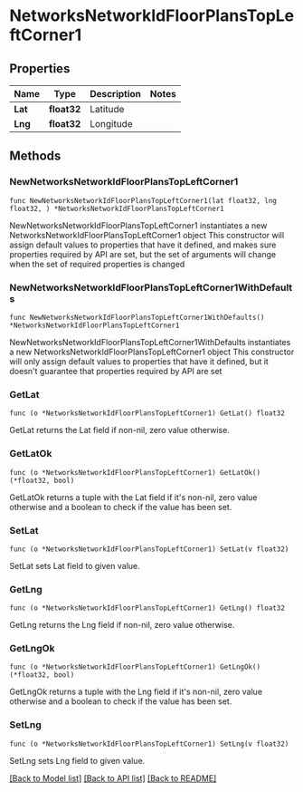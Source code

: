 # NetworksNetworkIdFloorPlansTopLeftCorner1

## Properties

Name | Type | Description | Notes
------------ | ------------- | ------------- | -------------
**Lat** | **float32** | Latitude | 
**Lng** | **float32** | Longitude | 

## Methods

### NewNetworksNetworkIdFloorPlansTopLeftCorner1

`func NewNetworksNetworkIdFloorPlansTopLeftCorner1(lat float32, lng float32, ) *NetworksNetworkIdFloorPlansTopLeftCorner1`

NewNetworksNetworkIdFloorPlansTopLeftCorner1 instantiates a new NetworksNetworkIdFloorPlansTopLeftCorner1 object
This constructor will assign default values to properties that have it defined,
and makes sure properties required by API are set, but the set of arguments
will change when the set of required properties is changed

### NewNetworksNetworkIdFloorPlansTopLeftCorner1WithDefaults

`func NewNetworksNetworkIdFloorPlansTopLeftCorner1WithDefaults() *NetworksNetworkIdFloorPlansTopLeftCorner1`

NewNetworksNetworkIdFloorPlansTopLeftCorner1WithDefaults instantiates a new NetworksNetworkIdFloorPlansTopLeftCorner1 object
This constructor will only assign default values to properties that have it defined,
but it doesn't guarantee that properties required by API are set

### GetLat

`func (o *NetworksNetworkIdFloorPlansTopLeftCorner1) GetLat() float32`

GetLat returns the Lat field if non-nil, zero value otherwise.

### GetLatOk

`func (o *NetworksNetworkIdFloorPlansTopLeftCorner1) GetLatOk() (*float32, bool)`

GetLatOk returns a tuple with the Lat field if it's non-nil, zero value otherwise
and a boolean to check if the value has been set.

### SetLat

`func (o *NetworksNetworkIdFloorPlansTopLeftCorner1) SetLat(v float32)`

SetLat sets Lat field to given value.


### GetLng

`func (o *NetworksNetworkIdFloorPlansTopLeftCorner1) GetLng() float32`

GetLng returns the Lng field if non-nil, zero value otherwise.

### GetLngOk

`func (o *NetworksNetworkIdFloorPlansTopLeftCorner1) GetLngOk() (*float32, bool)`

GetLngOk returns a tuple with the Lng field if it's non-nil, zero value otherwise
and a boolean to check if the value has been set.

### SetLng

`func (o *NetworksNetworkIdFloorPlansTopLeftCorner1) SetLng(v float32)`

SetLng sets Lng field to given value.



[[Back to Model list]](../README.md#documentation-for-models) [[Back to API list]](../README.md#documentation-for-api-endpoints) [[Back to README]](../README.md)


